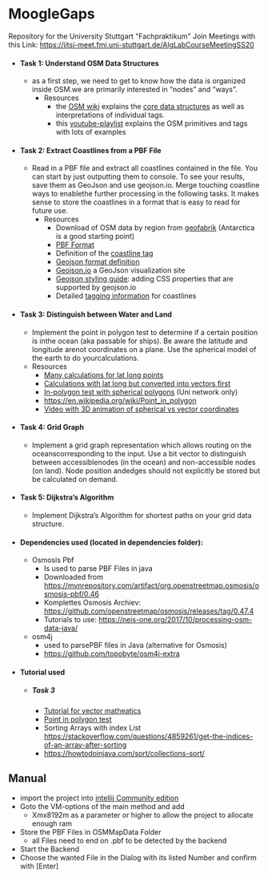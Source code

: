 # MoogleGaps 
Repository for the University Stuttgart "Fachpraktikum"
Join Meetings with this Link: https://jitsi-meet.fmi.uni-stuttgart.de/AlgLabCourseMeetingSS20
- #### Task 1: Understand OSM Data Structures
    - as a first step, we need to get to know how the data is organized inside OSM.we are primarily interested in “nodes” and “ways”.
        - Resources
            - the [OSM wiki](https://wiki.openstreetmap.org/wiki/Main_page) explains the [core data structures](https://wiki.openstreetmap.org/wiki/Elements) as well as interpretations of individual tags.
            - this [youtube-playlist](https://www.youtube.com/playlist?list=PLCE6296A33CF47955) explains the OSM primitives and tags with lots of examples
- #### Task 2: Extract Coastlines from a PBF File
    - Read in a PBF file and extract all coastlines contained in the file. You can start by just outputting them to console.  To see your results, save them as GeoJson and use geojson.io. Merge touching coastline ways to enablethe further processing in the following tasks. It makes sense to store the coastlines in a format that is easy to read for future use.
        - Resources
            - Download of OSM data by region from [geofabrik](https://download.geofabrik.de/index.html) (Antarctica is a good starting point)
            - [PBF Format](https://wiki.openstreetmap.org/wiki/PBF_Format)
            - Definition of the [coastline tag](https://wiki.openstreetmap.org/wiki/Coastline)
            - [Geojson format definition](https://geojson.org/)
            - [Geojson.io](http://geojson.io) a GeoJson visualization site
            - [Geojson styling guide](https://github.com/mapbox/simplestyle-spec/tree/master/1.1.0): adding CSS properties that are supported by geojson.io
            - Detailed [tagging information](https://wiki.openstreetmap.org/wiki/Tag:natural%3Dcoastline) for coastlines
 
- #### Task 3: Distinguish between Water and Land
     - Implement the point in polygon test to determine if a certain position is inthe ocean (aka passable for ships). Be aware the latitude and longitude arenot coordinates on a plane. Use the spherical model of the earth to do yourcalculations.
     - Resources
        - [Many calculations for lat long points](http://www.movable-type.co.uk/scripts/latlong.html)
        - [Calculations with lat long but converted into vectors first](http://www.movable-type.co.uk/scripts/latlong-vectors.html)
        - [In-polygon test with spherical polygons](https://link.springer.com/article/10.1007/BF00894449) (Uni network only)
        - https://en.wikipedia.org/wiki/Point_in_polygon
        - [Video with 3D animation of spherical vs vector coordinates](https://www.youtube.com/watch?v=FDyenWWlPdU)            
            
- #### Task 4: Grid Graph
    - Implement a grid graph representation which allows routing on the oceanscorresponding to the input. Use a bit vector to distinguish between accessiblenodes (in the ocean) and non-accessible nodes (on land). Node position andedges should not explicitly be stored but be calculated on demand.

- #### Task 5: Dijkstra’s Algorithm
    - Implement Dijkstra’s Algorithm for shortest paths on your grid data structure.

- #### Dependencies used (located in dependencies folder):
    - Osmosis Pbf
        - Is used to parse PBF Files in java
        - Downloaded from https://mvnrepository.com/artifact/org.openstreetmap.osmosis/osmosis-pbf/0.46
        - Komplettes Osmosis Archiev: https://github.com/openstreetmap/osmosis/releases/tag/0.47.4
        - Tutorials to use: https://neis-one.org/2017/10/processing-osm-data-java/
    - osm4j
        - used to parsePBF files in Java (alternative for Osmosis)
        - https://github.com/topobyte/osm4j-extra
        
- #### Tutorial used
    - ##### Task 3
        - [Tutorial for vector matheatics](http://www.movable-type.co.uk/scripts/latlong-vectors.html)
        - [Point in polygon test](http://geomalgorithms.com/a03-_inclusion.html)
        - Sorting Arrays with index List https://stackoverflow.com/questions/4859261/get-the-indices-of-an-array-after-sorting
        - https://howtodoinjava.com/sort/collections-sort/
        
## Manual
- import the project into [intellij Community edition](https://www.jetbrains.com/de-de/idea/download/#section=windows)
- Goto the VM-options of the main method and add
    - Xmx8192m as a parameter or higher to allow the project to allocate enough ram
- Store the PBF Files in OSMMapData Folder
    - all Files need to end on .pbf to be detected by the backend
- Start the Backend
- Choose the wanted File in the Dialog with its listed Number and confirm with [Enter]
